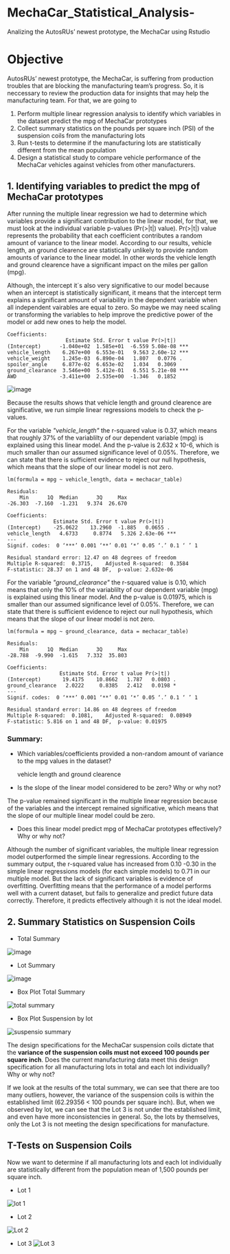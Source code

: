 # MechaCar_Statistical_Analysis-
Analizing the AutosRUs’ newest prototype, the MechaCar using Rstudio

# Objective
AutosRUs’ newest prototype, the MechaCar, is suffering from production troubles that are blocking the manufacturing team’s progress. So, it is neccessary to review the production data for insights that may help the manufacturing team. For that, we are going to 

 1. Perform multiple linear regression analysis to identify which variables in the dataset predict the mpg of MechaCar prototypes
 2. Collect summary statistics on the pounds per square inch (PSI) of the suspension coils from the manufacturing lots
 3. Run t-tests to determine if the manufacturing lots are statistically different from the mean population
 4. Design a statistical study to compare vehicle performance of the MechaCar vehicles against vehicles from other manufacturers.

## 1. Identifying variables to predict the mpg of MechaCar prototypes

After running the multiple linear regression we had to determine which variables provide a significant contribution to the linear model, for that, we must look at the individual variable p-values (Pr(>|t|) value). Pr(>|t|) value represents the probability that each coefficient contributes a random amount of variance to the linear model. According to our results, vehicle length, an ground clearence are statistically unlikely to provide random amounts of variance to the linear model. In other words the vehicle length and ground clearence have a significant impact on the miles per gallon (mpg).

Although, the intercept it´s also very significative to our model because when an intercept is statistically significant, it means that the intercept term explains a significant amount of variability in the dependent variable when all independent vairables are equal to zero. So maybe we may need scaling or transforming the variables to help improve the predictive power of the model or add new ones to help the model.


```
Coefficients:
                   Estimate Std. Error t value Pr(>|t|)    
(Intercept)      -1.040e+02  1.585e+01  -6.559 5.08e-08 ***
vehicle_length    6.267e+00  6.553e-01   9.563 2.60e-12 ***
vehicle_weight    1.245e-03  6.890e-04   1.807   0.0776 .  
spoiler_angle     6.877e-02  6.653e-02   1.034   0.3069    
ground_clearance  3.546e+00  5.412e-01   6.551 5.21e-08 ***
AWD              -3.411e+00  2.535e+00  -1.346   0.1852    

```
![image](https://user-images.githubusercontent.com/43974872/204197334-d132dd57-7e03-4526-b03b-5b2b1f9d4858.png)

Because the results shows that vehicle length and ground clearence are significative, we run simple linear regressions models to check the p-values.

For the variable *"vehicle_length"* the r-squared value is 0.37, which means that roughly 37% of the variablilty of our dependent variable (mpg) is explained using this linear model. And the p-value is 2.632 x 10-6, which is much smaller than our assumed significance level of 0.05%. Therefore, we can state that there is sufficient evidence to reject our null hypothesis, which means that the slope of our linear model is not zero.

```
lm(formula = mpg ~ vehicle_length, data = mechacar_table)

Residuals:
    Min      1Q  Median      3Q     Max 
-26.303  -7.160  -1.231   9.374  26.670 

Coefficients:
               Estimate Std. Error t value Pr(>|t|)    
(Intercept)    -25.0622    13.2960  -1.885   0.0655 .  
vehicle_length   4.6733     0.8774   5.326 2.63e-06 ***
---
Signif. codes:  0 ‘***’ 0.001 ‘**’ 0.01 ‘*’ 0.05 ‘.’ 0.1 ‘ ’ 1

Residual standard error: 12.47 on 48 degrees of freedom
Multiple R-squared:  0.3715,	Adjusted R-squared:  0.3584 
F-statistic: 28.37 on 1 and 48 DF,  p-value: 2.632e-06

```
For the variable *"ground_clearance"* the r-squared value is 0.10, which means that only the 10% of the variablilty of our dependent variable (mpg) is explained using this linear model. And the p-value is 0.01975, which is smaller than our assumed significance level of 0.05%. Therefore, we can state that there is sufficient evidence to reject our null hypothesis, which means that the slope of our linear model is not zero.

```
lm(formula = mpg ~ ground_clearance, data = mechacar_table)

Residuals:
    Min      1Q  Median      3Q     Max 
-28.788  -9.990  -1.615   7.332  35.803 

Coefficients:
                 Estimate Std. Error t value Pr(>|t|)  
(Intercept)       19.4175    10.8662   1.787   0.0803 .
ground_clearance   2.0222     0.8385   2.412   0.0198 *
---
Signif. codes:  0 ‘***’ 0.001 ‘**’ 0.01 ‘*’ 0.05 ‘.’ 0.1 ‘ ’ 1

Residual standard error: 14.86 on 48 degrees of freedom
Multiple R-squared:  0.1081,	Adjusted R-squared:  0.08949 
F-statistic: 5.816 on 1 and 48 DF,  p-value: 0.01975

```


### Summary:

- Which variables/coefficients provided a non-random amount of variance to the mpg values in the dataset? 
  
  vehicle length and ground clearence
  
- Is the slope of the linear model considered to be zero? Why or why not?

 The p-value remained significant in the multiple linear regression because of the variables and the intercept remained significative, which means that the slope of our multiple linear model could be zero.

- Does this linear model predict mpg of MechaCar prototypes effectively? Why or why not?

Although the number of significant variables, the multiple linear regression model outperformed the simple linear regressions. According to the summary output, the r-squared value has increased from 0.10 -0.30 in the simple linear regressions models (for each simple models) to 0.71 in our multiple model. But the lack of significant variables is evidence of overfitting. Overfitting means that the performance of a model performs well with a current dataset, but fails to generalize and predict future data correctly. Therefore, it predicts effectively although it is not the ideal model.

 ## 2. Summary Statistics on Suspension Coils
 - Total Summary
 
 ![image](https://user-images.githubusercontent.com/43974872/204205808-e5410931-5918-4123-a8e7-93c9d7d37b3f.png)
 
 - Lot Summary 
 
![image](https://user-images.githubusercontent.com/43974872/204205855-76bcdfec-c41e-4f08-93ca-237f38b04808.png)

- Box Plot Total Summary

![total summary](https://user-images.githubusercontent.com/43974872/204208712-60a0c2d9-b2ac-4fa8-9608-ac6f5a8e9d6f.png)

- Box Plot Suspension by lot

![suspensio summary](https://user-images.githubusercontent.com/43974872/204208162-e0042f68-ea58-478a-8c25-fd40d00aefee.png)

The design specifications for the MechaCar suspension coils dictate that the **variance of the suspension coils must not exceed 100 pounds per square inch**. Does the current manufacturing data meet this design specification for all manufacturing lots in total and each lot individually? Why or why not?


If we look at the results of the total summary, we can see that there are too many outliers, however, the variance of the suspension coils is within the established limit (62.29356 < 100 pounds per square inch). But, when we observed by lot, we can see that the Lot 3 is not under the established limit, and even have more inconsistencies in general. So, the lots by themselves, only the Lot 3 is not meeting the design specifications for manufacture. 

## T-Tests on Suspension Coils
Now we want to determine if all manufacturing lots and each lot individually are statistically different from the population mean of 1,500 pounds per square inch.

- Lot 1

![lot 1](https://user-images.githubusercontent.com/43974872/204211565-714fc0ed-d7de-41b7-93bc-a4447e6c93aa.png)

- Lot 2

![Lot 2](https://user-images.githubusercontent.com/43974872/204211697-26bdd30d-8d22-48c0-ba30-978d2d78be99.png)

- Lot 3
 ![Lot 3](https://user-images.githubusercontent.com/43974872/204211856-d85adf2d-3cad-4aeb-ac74-b972c516d952.png)

